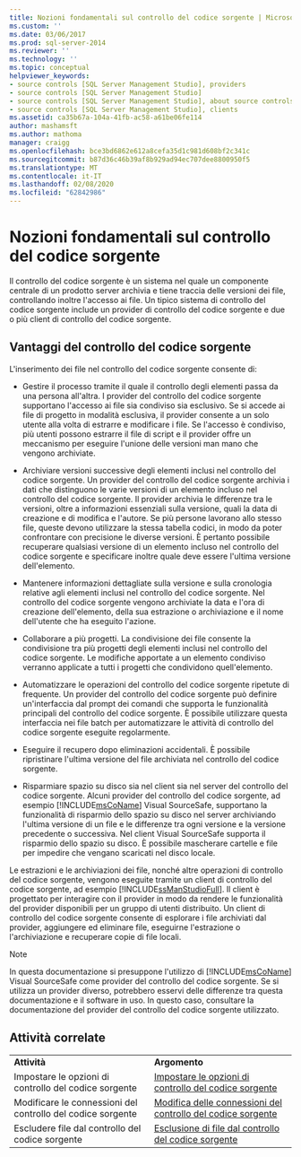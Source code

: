 ```yaml
---
title: Nozioni fondamentali sul controllo del codice sorgente | Microsoft Docs
ms.custom: ''
ms.date: 03/06/2017
ms.prod: sql-server-2014
ms.reviewer: ''
ms.technology: ''
ms.topic: conceptual
helpviewer_keywords:
- source controls [SQL Server Management Studio], providers
- source controls [SQL Server Management Studio]
- source controls [SQL Server Management Studio], about source controls
- source controls [SQL Server Management Studio], clients
ms.assetid: ca35b67a-104a-41fb-ac58-a61be06fe114
author: mashamsft
ms.author: mathoma
manager: craigg
ms.openlocfilehash: bce3bd6862e612a8cefa35d1c981d608bf2c341c
ms.sourcegitcommit: b87d36c46b39af8b929ad94ec707dee8800950f5
ms.translationtype: MT
ms.contentlocale: it-IT
ms.lasthandoff: 02/08/2020
ms.locfileid: "62842986"
---
```

# <a name="source-control-basics"></a>Nozioni fondamentali sul controllo del codice sorgente
  Il controllo del codice sorgente è un sistema nel quale un componente centrale di un prodotto server archivia e tiene traccia delle versioni dei file, controllando inoltre l'accesso ai file. Un tipico sistema di controllo del codice sorgente include un provider di controllo del codice sorgente e due o più client di controllo del codice sorgente.  
  
## <a name="source-control-benefits"></a>Vantaggi del controllo del codice sorgente  
 L'inserimento dei file nel controllo del codice sorgente consente di:  
  
-   Gestire il processo tramite il quale il controllo degli elementi passa da una persona all'altra. I provider del controllo del codice sorgente supportano l'accesso ai file sia condiviso sia esclusivo. Se si accede ai file di progetto in modalità esclusiva, il provider consente a un solo utente alla volta di estrarre e modificare i file. Se l'accesso è condiviso, più utenti possono estrarre il file di script e il provider offre un meccanismo per eseguire l'unione delle versioni man mano che vengono archiviate.  
  
-   Archiviare versioni successive degli elementi inclusi nel controllo del codice sorgente. Un provider del controllo del codice sorgente archivia i dati che distinguono le varie versioni di un elemento incluso nel controllo del codice sorgente. Il provider archivia le differenze tra le versioni, oltre a informazioni essenziali sulla versione, quali la data di creazione e di modifica e l'autore. Se più persone lavorano allo stesso file, queste devono utilizzare la stessa tabella codici, in modo da poter confrontare con precisione le diverse versioni. È pertanto possibile recuperare qualsiasi versione di un elemento incluso nel controllo del codice sorgente e specificare inoltre quale deve essere l'ultima versione dell'elemento.  
  
-   Mantenere informazioni dettagliate sulla versione e sulla cronologia relative agli elementi inclusi nel controllo del codice sorgente. Nel controllo del codice sorgente vengono archiviate la data e l'ora di creazione dell'elemento, della sua estrazione o archiviazione e il nome dell'utente che ha eseguito l'azione.  
  
-   Collaborare a più progetti. La condivisione dei file consente la condivisione tra più progetti degli elementi inclusi nel controllo del codice sorgente. Le modifiche apportate a un elemento condiviso verranno applicate a tutti i progetti che condividono quell'elemento.  
  
-   Automatizzare le operazioni del controllo del codice sorgente ripetute di frequente. Un provider del controllo del codice sorgente può definire un'interfaccia dal prompt dei comandi che supporta le funzionalità principali del controllo del codice sorgente. È possibile utilizzare questa interfaccia nei file batch per automatizzare le attività di controllo del codice sorgente eseguite regolarmente.  
  
-   Eseguire il recupero dopo eliminazioni accidentali. È possibile ripristinare l'ultima versione del file archiviata nel controllo del codice sorgente.  
  
-   Risparmiare spazio su disco sia nel client sia nel server del controllo del codice sorgente. Alcuni provider del controllo del codice sorgente, ad esempio [!INCLUDE[msCoName](../includes/msconame-md.md)] Visual SourceSafe, supportano la funzionalità di risparmio dello spazio su disco nel server archiviando l'ultima versione di un file e le differenze tra ogni versione e la versione precedente o successiva. Nel client Visual SourceSafe supporta il risparmio dello spazio su disco. È possibile mascherare cartelle e file per impedire che vengano scaricati nel disco locale.  
  
 Le estrazioni e le archiviazioni dei file, nonché altre operazioni di controllo del codice sorgente, vengono eseguite tramite un client di controllo del codice sorgente, ad esempio [!INCLUDE[ssManStudioFull](../includes/ssmanstudiofull-md.md)]. Il client è progettato per interagire con il provider in modo da rendere le funzionalità del provider disponibili per un gruppo di utenti distribuito. Un client di controllo del codice sorgente consente di esplorare i file archiviati dal provider, aggiungere ed eliminare file, eseguirne l'estrazione o l'archiviazione e recuperare copie di file locali.  
  
> [!NOTE]  
>  In questa documentazione si presuppone l'utilizzo di [!INCLUDE[msCoName](../includes/msconame-md.md)] Visual SourceSafe come provider del controllo del codice sorgente. Se si utilizza un provider diverso, potrebbero esservi delle differenze tra questa documentazione e il software in uso. In questo caso, consultare la documentazione del provider del controllo del codice sorgente utilizzato.  
  
## <a name="related-tasks"></a>Attività correlate  
  
|||  
|-|-|  
|**Attività**|**Argomento**|  
|Impostare le opzioni di controllo del codice sorgente|[Impostare le opzioni di controllo del codice sorgente](../../2014/database-engine/set-source-control-options.md)|  
|Modificare le connessioni del controllo del codice sorgente|[Modifica delle connessioni del controllo del codice sorgente](../../2014/database-engine/change-source-control-connections.md)|  
|Escludere file dal controllo del codice sorgente|[Esclusione di file dal controllo del codice sorgente](../../2014/database-engine/exclude-files-from-source-control.md)|  
  
  
